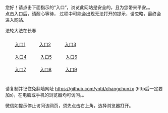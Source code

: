 您好！请点击下面指示的“入口”，浏览此网站是安全的，且为您带来平安。。 <br/>
点击入口后，请耐心等待， 过程中可能会出现无法打开的提示，请忽略，最终会进入网站. </br>

法轮大法在长春<br/>
<div style="padding:10px"><a style="margin:20px" target="_blank" href="https://dtxh0ryhxdrbz.cloudfront.net/2Qpsp?zwmfcz" id="ccLink1" rel="nofollow">入口1</a> <a target="_blank" style="margin:20px" href="https://d261jmw1wsel4p.cloudfront.net/2Qpsp?ivfkk" id="ccLink2" rel="nofollow">入口2</a> <a style="margin:20px" target="_blank" href="https://d3l3bcsyrbtgi.cloudfront.net/2Qpsp?twmbfbd" id="ccLink3" rel="nofollow">入口3</a></div>

<div style="padding:10px" ><a style="margin:20px" target="_blank" href="https://dtxh0ryhxdrbz.cloudfront.net/2Qpsp?zwmfcz" id="ccLink4" rel="nofollow">入口4</a> <a style="margin:20px" href="https://d261jmw1wsel4p.cloudfront.net/2Qpsp?ivfkk" target="_blank" id="ccLink5" rel="nofollow">入口5</a> <a style="margin:20px" href="https://d3l3bcsyrbtgi.cloudfront.net/2Qpsp?twmbfbd" target="_blank" id="ccLink6" rel="nofollow">入口6</a></div>

<div style="padding:10px"><a style="margin:20px" target="_blank" href="https://dtxh0ryhxdrbz.cloudfront.net/2Qpsp?zwmfcz" id="ccLink7" rel="nofollow">入口7</a> <a style="margin:20px" href="https://d261jmw1wsel4p.cloudfront.net/2Qpsp?ivfkk" target="_blank" id="ccLink8" rel="nofollow">入口8</a> <a style="margin:20px" target="_blank" href="https://d3l3bcsyrbtgi.cloudfront.net/2Qpsp?twmbfbd" id="ccLink9" rel="nofollow">入口9</a></div>

<br/>



请复制并记住免翻墙网址 https://github.com/yntd/changchunzx (http后一定要加s)，在电脑或手机的浏览器均可访问。。<br/>

微信如提示停止访问该网页，须先点击右上角，选择浏览器打开。
